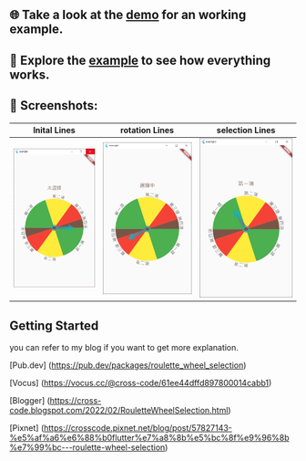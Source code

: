 ## 🌐️ Take a look at the [demo] for an working example.

## 🔬️ Explore the [example] to see how everything works.

## 📸️ Screenshots:

|     Inital Lines      |     rotation Lines      |     selection Lines      |
| :----------------------: | :-------------------: | :---------------------: |
| ![Screenshot][initial] | ![Screenshot][rotation] | ![Screenshot][selection] |


## Getting Started

you can refer to my blog if you want to get more explanation.
 
[Pub.dev] (https://pub.dev/packages/roulette_wheel_selection)

[Vocus] (https://vocus.cc/@cross-code/61ee44dffd897800014cabb1)

[Blogger] (https://cross-code.blogspot.com/2022/02/RouletteWheelSelection.html)

[Pixnet] (https://crosscode.pixnet.net/blog/post/57827143-%e5%af%a6%e6%88%b0flutter%e7%a8%8b%e5%bc%8f%e9%96%8b%e7%99%bc---roulette-wheel-selection)

[demo]: https://crosscode-software.github.io/roulette_wheel/
[example]: https://github.com/crosscode-software/roulette_wheel_selection/tree/main/example

[initial]: .github/assets/initial_status.png
[rotation]: .github/assets/rotation_status.png
[selection]: .github/assets/selection_status.png
